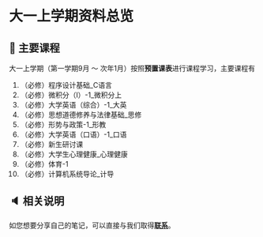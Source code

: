 # 大一上学期资料总览

## :book: 主要课程

大一上学期（第一学期9月 ～ 次年1月）按照**预置课表**进行课程学习，主要课程有

1. （必修）程序设计基础_C语言
2. （必修）微积分（Ⅰ）-1_微积分上
3. （必修）大学英语（综合）-1_大英
4. （必修）思想道德修养与法律基础_思修
5. （必修）形势与政策-1_形教
6. （必修）大学英语（口语）-1_口语
7. （必修）新生研讨课
8.  （必修）大学生心理健康_心理健康
9.  （必修）体育-1
10. （必修）计算机系统导论_计导



## :speaker: 相关说明

如您想要分享自己的笔记，可以直接与我们取得[**联系**](yejiayi2004@outlook.com)。